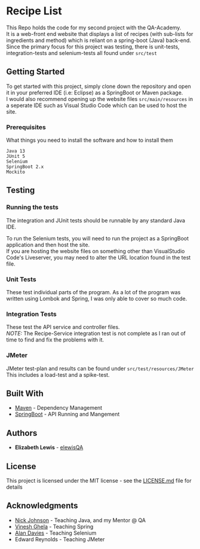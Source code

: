 # Recipe List

This Repo holds the code for my second project with the QA-Academy.  
It is a web-front end website that displays a list of recipes (with sub-lists for ingredients and method) which is reliant on a spring-boot (Java) back-end.  
Since the primary focus for this project was testing, there is unit-tests, integration-tests and selenium-tests all found under `src/test`

## Getting Started

To get started with this project, simply clone down the repository and open it in your preferred IDE (i.e: Eclipse) as a SpringBoot or Maven package.  
I would also recommend opening up the website files `src/main/resources` in a seperate IDE such as Visual Studio Code which can be used to host the site.
### Prerequisites

What things you need to install the software and how to install them

```
Java 13  
JUnit 5  
Selenium  
SpringBoot 2.x  
Mockito
```
## Testing  
### Running the tests

The integration and JUnit tests should be runnable by any standard Java IDE.  
  
To run the Selenium tests, you will need to run the project as a SpringBoot application and then host the site.  
If you are hosting the website files on something other than VisualStudio Code's Liveserver, you may need to alter the URL location found in the test file.


### Unit Tests 

These test individual parts of the program. As a lot of the program was written using Lombok and Spring, I was only able to cover so much code.

### Integration Tests 

These test the API service and controller files.  
*NOTE:* The Recipe-Service integration test is not complete as I ran out of time to find and fix the problems with it.

### JMeter  
JMeter test-plan and results can be found under `src/test/resources/JMeter`  
This includes a load-test and a spike-test.

## Built With

* [Maven](https://maven.apache.org/) - Dependency Management
* [SpringBoot](https://spring.io/projects/spring-boot) - API Running and Mangement

## Authors

* **Elizabeth Lewis** - [elewisQA](https://github.com/elewisQA)

## License

This project is licensed under the MIT license - see the [LICENSE.md](LICENSE.md) file for details 

## Acknowledgments

* [Nick Johnson](https://github.com/nickrstewarttds) - Teaching Java, and my Mentor @ QA 
* [Vinesh Ghela](https://github.com/vineshghela) - Teaching Spring
* [Alan Davies](https://github.com/MorickClive) -  Teaching Selenium
* Edward Reynolds - Teaching JMeter